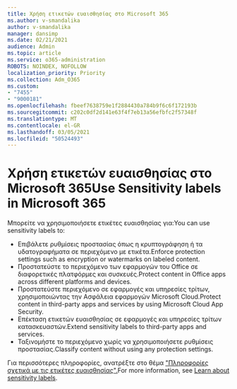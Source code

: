 ```yaml
---
title: Χρήση ετικετών ευαισθησίας στο Microsoft 365
ms.author: v-smandalika
author: v-smandalika
manager: dansimp
ms.date: 02/21/2021
audience: Admin
ms.topic: article
ms.service: o365-administration
ROBOTS: NOINDEX, NOFOLLOW
localization_priority: Priority
ms.collection: Adm_O365
ms.custom:
- "7455"
- "9000181"
ms.openlocfilehash: fbeef7638759e1f2884430a784b9f6c6f172193b
ms.sourcegitcommit: c202c0df2d141e63f4f7eb13a56efbfc2f57348f
ms.translationtype: MT
ms.contentlocale: el-GR
ms.lasthandoff: 03/05/2021
ms.locfileid: "50524493"
---
```

# <a name="use-sensitivity-labels-in-microsoft-365"></a><span data-ttu-id="0d3b5-102">Χρήση ετικετών ευαισθησίας στο Microsoft 365</span><span class="sxs-lookup"><span data-stu-id="0d3b5-102">Use Sensitivity labels in Microsoft 365</span></span>

<span data-ttu-id="0d3b5-103">Μπορείτε να χρησιμοποιήσετε ετικέτες ευαισθησίας για:</span><span class="sxs-lookup"><span data-stu-id="0d3b5-103">You can use sensitivity labels to:</span></span>
- <span data-ttu-id="0d3b5-104">Επιβάλετε ρυθμίσεις προστασίας όπως η κρυπτογράφηση ή τα υδατογραφήματα σε περιεχόμενο με ετικέτα.</span><span class="sxs-lookup"><span data-stu-id="0d3b5-104">Enforce protection settings such as encryption or watermarks on labeled content.</span></span>
- <span data-ttu-id="0d3b5-105">Προστατεύστε το περιεχόμενο των εφαρμογών του Office σε διαφορετικές πλατφόρμες και συσκευές.</span><span class="sxs-lookup"><span data-stu-id="0d3b5-105">Protect content in Office apps across different platforms and devices.</span></span>
- <span data-ttu-id="0d3b5-106">Προστατεύστε περιεχόμενο σε εφαρμογές και υπηρεσίες τρίτων, χρησιμοποιώντας την Ασφάλεια εφαρμογών Microsoft Cloud.</span><span class="sxs-lookup"><span data-stu-id="0d3b5-106">Protect content in third-party apps and services by using Microsoft Cloud App Security.</span></span>
- <span data-ttu-id="0d3b5-107">Επέκταση ετικετών ευαισθησίας σε εφαρμογές και υπηρεσίες τρίτων κατασκευαστών.</span><span class="sxs-lookup"><span data-stu-id="0d3b5-107">Extend sensitivity labels to third-party apps and services.</span></span>
- <span data-ttu-id="0d3b5-108">Ταξινομήστε το περιεχόμενο χωρίς να χρησιμοποιήσετε ρυθμίσεις προστασίας.</span><span class="sxs-lookup"><span data-stu-id="0d3b5-108">Classify content without using any protection settings.</span></span>

<span data-ttu-id="0d3b5-109">Για περισσότερες πληροφορίες, ανατρέξτε στο θέμα ["Πληροφορίες σχετικά με τις ετικέτες ευαισθησίας".](https://docs.microsoft.com/microsoft-365/compliance/sensitivity-labels)</span><span class="sxs-lookup"><span data-stu-id="0d3b5-109">For more information, see [Learn about sensitivity labels](https://docs.microsoft.com/microsoft-365/compliance/sensitivity-labels).</span></span>
